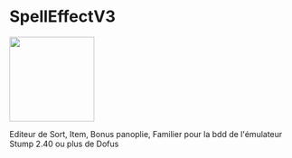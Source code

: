 # SpellEffectV3

<img src="SpellEffectV3/159.ico" width = "150">

Editeur de Sort, Item, Bonus panoplie, Familier pour la bdd de l'émulateur Stump 2.40 ou plus de Dofus
